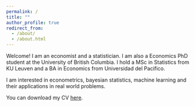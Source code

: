 ```yaml
---
permalink: /
title: ""
author_profile: true
redirect_from: 
  - /about/
  - /about.html
---
```


Welcome! I am an economist and a statistician. I am also a Economics PhD student at the University of British Columbia. I hold a MSc in Statistics from KU Leuven and a BA in Economics from Universidad del Pacifico. 

I am interested in econometrics, bayesian statistics, machine learning and their applications in real world problems.

You can download my CV [here](/files/Esposito_Bruno_CV.pdf).

